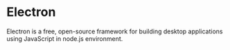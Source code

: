 # Electron
Electron is a free, open-source framework for building desktop applications using JavaScript in node.js environment.
